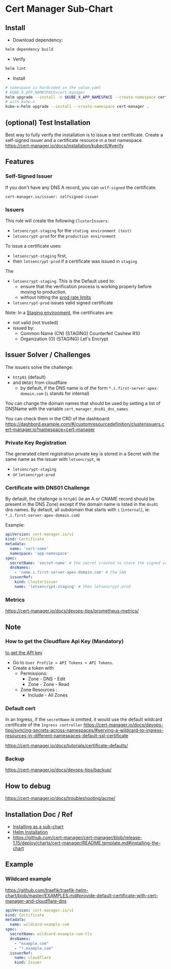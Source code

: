 # Cert Manager Sub-Chart

## Install

* Download dependency:
```bash
helm dependency build
```
* Verify
```bash
helm lint
```
* Install
```bash
# namespace is hardcoded in the value.yaml
# KUBE_X_APP_NAMESPACE=cert-manager
helm upgrade --install -n $KUBE_X_APP_NAMESPACE --create-namespace cert-manager .
# with kube-x
kube-x-helm upgrade --install --create-namespace cert-manager .
```

## (optional) Test Installation

Best way to fully verify the installation is to issue a test certificate. 
Create a self-signed issuer and a certificate resource in a test namespace.
https://cert-manager.io/docs/installation/kubectl/#verify



## Features

### Self-Signed Issuer

If you don't have any DNS A record, you can `self-signed` the certificate. 
```
cert-manager.io/issuer: selfsigned-issuer
```

### Issuers

This role will create the following `ClusterIssuers`:
* `letsencrypt-staging` for the `stating environment (test)`
* `letsencrypt-prod` for the `production environment`

To issue a certificate uses:
* `letsencrypt-staging` first,
* then `letsencrypt-prod` if a certificate was issued in `staging`

The
* `letsencrypt-staging`. This is the Default used to:
    * ensure that the verification process is working properly before moving to production.
    * without hitting the [prod rate limits](https://letsencrypt.org/docs/rate-limits/)
* `letsencrypt-prod` issues valid signed certificate


Note: In a [Staging environment](https://letsencrypt.org/docs/staging-environment/), the certificates are:
* not valid (not trusted)
* issued by:
    * Common Name (CN)	(STAGING) Counterfeit Cashew R10
    * Organization (O)	(STAGING) Let's Encrypt

## Issuer Solver / Challenges

The issuers solve the challenge:

* `http01` (default)
* and `DNS01` from cloudflare
    * by default, if the DNS name is of the form `*.i.first-server-apex-domain.com` (`i` stands for internal)

You can change the domain names that should be used by setting a list of DNSName
with the variable `cert_manager_dns01_dns_names`


You can check them in the CRD of the dashboard:
https://dashbord.example.com/#/customresourcedefinition/clusterissuers.cert-manager.io?namespace=cert-manager


### Private Key Registration

The generated client registration private key is stored in a Secret with the same name
as the issuer with `letsencrypt`, ie

* `letsencrypt-staging`
* or `letsencrypt-prod`


### Certificate with DNS01 Challenge

By default, the challenge is `http01` (ie an A or CNAME record should be present in the DNS Zone)
except if the domain name is listed in the `dns01` dns names.
By default, all subdomain that starts with `i` (`internal`), ie: `*.i.first-server-apex-domain.com`)

Example:

```yml
apiVersion: cert-manager.io/v1
kind: Certificate
metadata:
  name: 'cert-name'
  namespace: 'app-namespace'
spec:
  secretName: 'secret-name' # the secret created to store the signed certificate and the private key
  dnsNames:
    - 'name.i.first-server-apex-domain.com' # the SAN
  issuerRef:
    kind: ClusterIssuer
    name: 'letsencrypt-staging' # then letsencrypt-prod
```

### Metrics

https://cert-manager.io/docs/devops-tips/prometheus-metrics/


## Note


### How to get the Cloudflare Api Key (Mandatory)

[to get the API key](https://cert-manager.io/docs/configuration/acme/dns01/cloudflare/)

* Go to `User Profile > API Tokens > API Tokens`.
* Create a token with
    * Permissions:
        * Zone - DNS - Edit
        * Zone - Zone - Read
    * Zone Resources :
        * Include - All Zones

### Default cert

In an Ingress, if the `secretName` is omitted, it would
use the default wildcard certificate of the `Ingress controller`
https://cert-manager.io/docs/devops-tips/syncing-secrets-across-namespaces/#serving-a-wildcard-to-ingress-resources-in-different-namespaces-default-ssl-certificate

https://cert-manager.io/docs/tutorials/certificate-defaults/

### Backup

https://cert-manager.io/docs/devops-tips/backup/


## How to debug

https://cert-manager.io/docs/troubleshooting/acme/

## Installation Doc / Ref

* [Installing as a sub-chart](https://cert-manager.io/docs/installation/helm/#installing-cert-manager-as-subchart)
* [Helm Installation](https://cert-manager.io/docs/installation/helm/)
* https://github.com/cert-manager/cert-manager/blob/release-1.15/deploy/charts/cert-manager/README.template.md#installing-the-chart

## Example
### Wildcard example

https://github.com/traefik/traefik-helm-chart/blob/master/EXAMPLES.md#provide-default-certificate-with-cert-manager-and-cloudflare-dns
```yaml
apiVersion: cert-manager.io/v1
kind: Certificate
metadata:
  name: wildcard-example-com
spec:
  secretName: wildcard-example-com-tls
  dnsNames:
    - "example.com"
    - "*.example.com"
  issuerRef:
    name: cloudflare
    kind: Issuer
```
